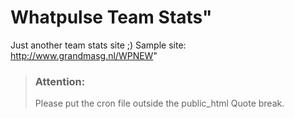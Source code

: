 # Whatpulse Team Stats"

Just another team stats site ;)
Sample site: http://www.grandmasg.nl/WPNEW"

> ### Attention: 
> Please put the cron file outside the public_html 
Quote break.